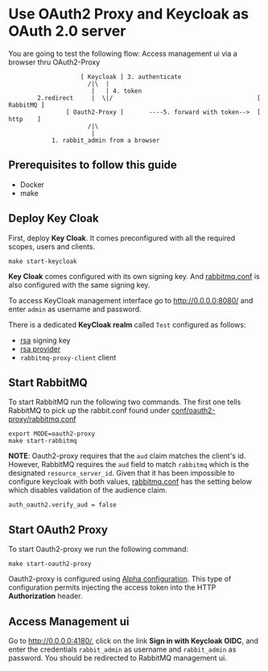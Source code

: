 # Use OAuth2 Proxy and Keycloak as OAuth 2.0 server

You are going to test the following flow: Access management ui via a browser thru OAuth2-Proxy


```
                    [ Keycloak ] 3. authenticate
                      /|\  |
                       |   | 4. token
        2.redirect     |  \|/                                        [ RabbitMQ ]
                [ Oauth2-Proxy ]       ----5. forward with token-->  [  http    ]
                      /|\
                       |
            1. rabbit_admin from a browser
```

## Prerequisites to follow this guide

- Docker
- make

## Deploy Key Cloak

First, deploy **Key Cloak**. It comes preconfigured with all the required scopes, users and clients.
```
make start-keycloak
```
**Key Cloak** comes configured with its own signing key. And [rabbitmq.conf](../conf/oauth2-proxy/rabbitmq.conf)
is also configured with the same signing key.

To access KeyCloak management interface go to http://0.0.0.0:8080/ and enter `admin` as username and password.

There is a dedicated **KeyCloak realm** called `Test` configured as follows:
- [rsa](http://0.0.0.0:8080/admin/master/console/#/realms/test/keys) signing key
- [rsa provider](http://0.0.0.0:8080/admin/master/console/#/realms/test/keys/providers)
- `rabbitmq-proxy-client` client

## Start RabbitMQ

To start RabbitMQ run the following two commands. The first one tells RabbitMQ to pick up the
rabbit.conf found under [conf/oauth2-proxy/rabbitmq.conf](../conf/keycloak/rabbitmq.conf)
```
export MODE=oauth2-proxy
make start-rabbitmq
```

**NOTE**: Oauth2-proxy requires that the `aud` claim matches the client's id. However, RabbitMQ requires the
`aud` field to match `rabbitmq` which is the designated `resource_server_id`. Given that it has been
impossible to configure keycloak with both values, [rabbitmq.conf](../conf/oauth2-proxy/rabbitmq.conf) has
the setting below which disables validation of the audience claim.
```
auth_oauth2.verify_aud = false
```


## Start OAuth2 Proxy

To start Oauth2-proxy we run the following command:
```
make start-oauth2-proxy
```
Oauth2-proxy is configured using [Alpha configuration](../conf/oauth2-proxy/alpha-config.yaml). This type of configuration permits injecting the access token into the HTTP **Authorization** header.


## Access Management ui

Go to http://0.0.0.0:4180/, click on the link **Sign in with Keycloak OIDC**, and enter the credentials
`rabbit_admin` as username and `rabbit_admin` as password. You should be redirected to RabbitMQ management ui.
